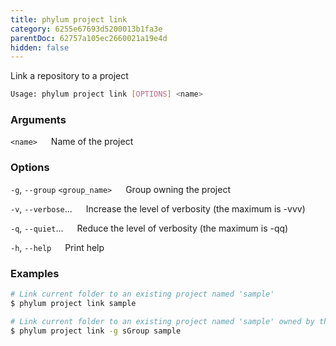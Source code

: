 ```yaml
---
title: phylum project link
category: 6255e67693d5200013b1fa3e
parentDoc: 62757a105ec2660021a19e4d
hidden: false
---
```


Link a repository to a project

```sh
Usage: phylum project link [OPTIONS] <name>
```

### Arguments

`<name>`
&emsp; Name of the project

### Options

`-g`, `--group` `<group_name>`
&emsp; Group owning the project

`-v`, `--verbose`...
&emsp; Increase the level of verbosity (the maximum is -vvv)

`-q`, `--quiet`...
&emsp; Reduce the level of verbosity (the maximum is -qq)

`-h`, `--help`
&emsp; Print help

### Examples

```sh
# Link current folder to an existing project named 'sample'
$ phylum project link sample

# Link current folder to an existing project named 'sample' owned by the group 'sGroup'
$ phylum project link -g sGroup sample
```
